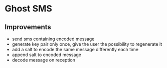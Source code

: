 # Ghost SMS

## Improvements
* send sms containing encoded message
* generate key pair only once, give the user the possibility to regenerate it
* add a salt to encode the same message differently each time
* append salt to encoded message
* decode message on reception